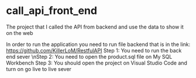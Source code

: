 # call_api_front_end
 The project that I called the API from backend and use the data to show it on the web

 In order to run the application you need to run file backend that is in the link: https://github.com/KillerLoM/RestfulAPI
Step 1: You need to run the back end sever
\nStep 2: You need to open the product.sql file on My SQL Workbench
Step 3: You should open the project on Visual Studio Code and turn on go live to live sever
